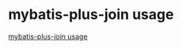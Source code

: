 # mybatis-plus-join usage
[mybatis-plus-join usage](https://aiwithcloud.com/2022/09/19/mybatis_plus_join_usage/)